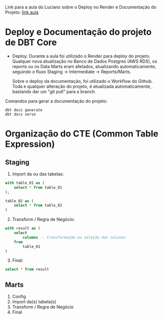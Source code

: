 Link para a aula do Luciano sobre o Deploy no Render e Documentação do Projeto: 
<a href="https://jornadadedados.alpaclass.com/c/cursos/YbsKtM?lessonSlug=7gzXTj">link aula</a>

# Deploy e Documentação do projeto de DBT Core 

- Deploy: 
    Durante a aula foi utilizado o Render para deploy do projeto. Qualquer nova atualização no Banco de Dados Postgres (AWS RDS), os reports ou os Data Marts eram afetados, atualizando automaticamente, seguindo o fluxo Staging -> Intermediate -> Reports/Marts.

    Sobre o deploy da documentação, foi utilizado o Workflow do Github. Toda e qualquer alteração do projeto, é atualizada automaticamente, bastando dar um "git pull" para a branch. 

Comandos para gerar a documentação do projeto: 
``` bash: 
dbt docs generate
dbt docs serve
``` 

# Organização do CTE (Common Table Expression)

## Staging
1) Import da ou das tabelas: 

``` sql 
with table_01 as (
    select * from table_01
), 

table_02 as (
    select * from table_02
)
```

2) Transform / Regra de Negócio: 

``` sql 
with result as (
    select 
        columns -- transformação ou seleção das colunas
    from 
        table_01
)
```

3) Final: 
``` sql 
select * from result
```

## Marts
1) Config
2) Import da(s) tabela(s)
3) Transform / Regra de Negócio
4) Final 